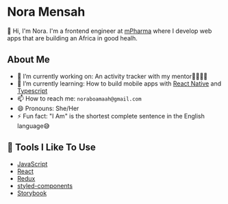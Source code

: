 # Nora Mensah

👋 Hi, I'm Nora. I'm a frontend engineer at [mPharma](https://mpharma.com/) where I develop web apps that are building an Africa in good healh.

## About Me

- 🔭 I’m currently working on: An activity tracker with my mentor💃🏻💃🏻
- 🌱 I’m currently learning: How to build mobile apps with [React Native](https://reactnative.dev/) and [Typescript](https://www.typescriptlang.org/)
- 📫 How to reach me: `noraboamaah@gmail.com`
- 😄 Pronouns: She/Her
- ⚡ Fun fact: "I Am" is the shortest complete sentence in the English language😅

## 🔧 Tools I Like To Use

- [JavaScript](https://www.javascript.com/)
- [React](https://reactjs.org/)
- [Redux](https://redux.js.org/)
- [styled-components](https://styled-components.com/)
- [Storybook](https://storybook.js.org/)

